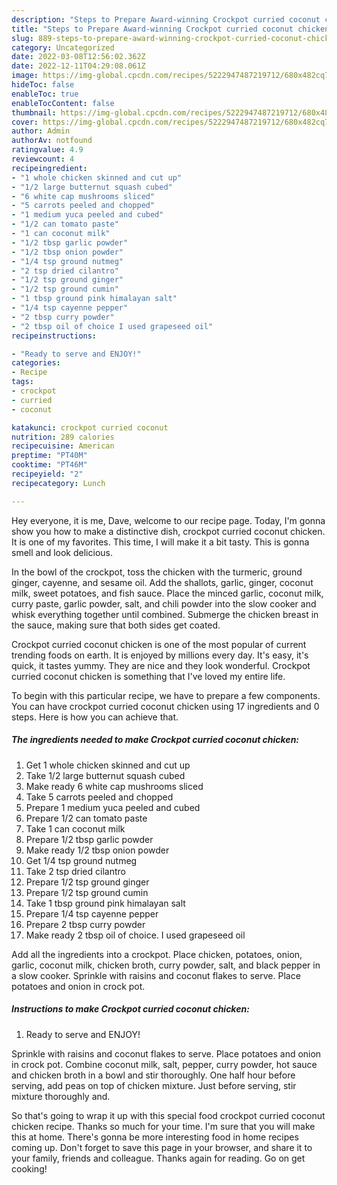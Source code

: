 ```yaml
---
description: "Steps to Prepare Award-winning Crockpot curried coconut chicken"
title: "Steps to Prepare Award-winning Crockpot curried coconut chicken"
slug: 889-steps-to-prepare-award-winning-crockpot-curried-coconut-chicken
category: Uncategorized
date: 2022-03-08T12:56:02.362Z
date: 2022-12-11T04:29:08.061Z
image: https://img-global.cpcdn.com/recipes/5222947487219712/680x482cq70/crockpot-curried-coconut-chicken-recipe-main-photo.jpg
hideToc: false
enableToc: true
enableTocContent: false
thumbnail: https://img-global.cpcdn.com/recipes/5222947487219712/680x482cq70/crockpot-curried-coconut-chicken-recipe-main-photo.jpg
cover: https://img-global.cpcdn.com/recipes/5222947487219712/680x482cq70/crockpot-curried-coconut-chicken-recipe-main-photo.jpg
author: Admin
authorAv: notfound
ratingvalue: 4.9
reviewcount: 4
recipeingredient:
- "1 whole chicken skinned and cut up"
- "1/2 large butternut squash cubed"
- "6 white cap mushrooms sliced"
- "5 carrots peeled and chopped"
- "1 medium yuca peeled and cubed"
- "1/2 can tomato paste"
- "1 can coconut milk"
- "1/2 tbsp garlic powder"
- "1/2 tbsp onion powder"
- "1/4 tsp ground nutmeg"
- "2 tsp dried cilantro"
- "1/2 tsp ground ginger"
- "1/2 tsp ground cumin"
- "1 tbsp ground pink himalayan salt"
- "1/4 tsp cayenne pepper"
- "2 tbsp curry powder"
- "2 tbsp oil of choice I used grapeseed oil"
recipeinstructions:

- "Ready to serve and ENJOY!"
categories:
- Recipe
tags:
- crockpot
- curried
- coconut

katakunci: crockpot curried coconut 
nutrition: 289 calories
recipecuisine: American
preptime: "PT40M"
cooktime: "PT46M"
recipeyield: "2"
recipecategory: Lunch

---
```



Hey everyone, it is me, Dave, welcome to our recipe page. Today, I'm gonna show you how to make a distinctive dish, crockpot curried coconut chicken. It is one of my favorites. This time, I will make it a bit tasty. This is gonna smell and look delicious.

In the bowl of the crockpot, toss the chicken with the turmeric, ground ginger, cayenne, and sesame oil. Add the shallots, garlic, ginger, coconut milk, sweet potatoes, and fish sauce. Place the minced garlic, coconut milk, curry paste, garlic powder, salt, and chili powder into the slow cooker and whisk everything together until combined. Submerge the chicken breast in the sauce, making sure that both sides get coated.

Crockpot curried coconut chicken is one of the most popular of current trending foods on earth. It is enjoyed by millions every day. It's easy, it's quick, it tastes yummy. They are nice and they look wonderful. Crockpot curried coconut chicken is something that I've loved my entire life.


To begin with this particular recipe, we have to prepare a few components. You can have crockpot curried coconut chicken using 17 ingredients and 0 steps. Here is how you can achieve that.

<!--inarticleads1-->

##### The ingredients needed to make Crockpot curried coconut chicken:

1. Get 1 whole chicken skinned and cut up
1. Take 1/2 large butternut squash cubed
1. Make ready 6 white cap mushrooms sliced
1. Take 5 carrots peeled and chopped
1. Prepare 1 medium yuca peeled and cubed
1. Prepare 1/2 can tomato paste
1. Take 1 can coconut milk
1. Prepare 1/2 tbsp garlic powder
1. Make ready 1/2 tbsp onion powder
1. Get 1/4 tsp ground nutmeg
1. Take 2 tsp dried cilantro
1. Prepare 1/2 tsp ground ginger
1. Prepare 1/2 tsp ground cumin
1. Take 1 tbsp ground pink himalayan salt
1. Prepare 1/4 tsp cayenne pepper
1. Prepare 2 tbsp curry powder
1. Make ready 2 tbsp oil of choice. I used grapeseed oil


Add all the ingredients into a crockpot. Place chicken, potatoes, onion, garlic, coconut milk, chicken broth, curry powder, salt, and black pepper in a slow cooker. Sprinkle with raisins and coconut flakes to serve. Place potatoes and onion in crock pot. 

<!--inarticleads2-->

##### Instructions to make Crockpot curried coconut chicken:


1. Ready to serve and ENJOY!

Sprinkle with raisins and coconut flakes to serve. Place potatoes and onion in crock pot. Combine coconut milk, salt, pepper, curry powder, hot sauce and chicken broth in a bowl and stir thoroughly. One half hour before serving, add peas on top of chicken mixture. Just before serving, stir mixture thoroughly and. 

So that's going to wrap it up with this special food crockpot curried coconut chicken recipe. Thanks so much for your time. I'm sure that you will make this at home. There's gonna be more interesting food in home recipes coming up. Don't forget to save this page in your browser, and share it to your family, friends and colleague. Thanks again for reading. Go on get cooking!
